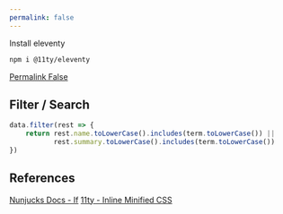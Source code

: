 ```yaml
---
permalink: false
---
```


Install eleventy

```bash
npm i @11ty/eleventy
```

[Permalink False](https://www.11ty.dev/docs/permalinks/#permalink-false)


## Filter / Search

```js
data.filter(rest => {
    return rest.name.toLowerCase().includes(term.toLowerCase()) || 
           rest.summary.toLowerCase().includes(term.toLowerCase())
})
```

## References

[Nunjucks Docs - If](https://mozilla.github.io/nunjucks/templating.html#if)
[11ty - Inline Minified CSS](https://www.11ty.dev/docs/quicktips/inline-css/)
